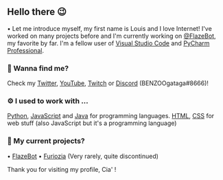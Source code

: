 ## Hello there 😉
• Let me introduce myself, my first name is Louis and I love Internet! I've worked on many projects before and I'm currently working on [@FlazeBot](https://github.flazebot.com), my favorite by far. I'm a fellow user of [Visual Studio Code](https://code.visualstudio.com/) and [PyCharm Professional](https://www.jetbrains.com/fr-fr/pycharm/).  

### 🔗 Wanna find me?
Check my [Twitter](https://twitter.com/BENZOOgataga), [YouTube](https://www.youtube.com/channel/UCvyKZpGR4oEHAcDyImHksIA), [Twitch](https://www.twitch.tv/benzoogataga_) or [Discord](https://discord.flazebot.com) (BENZOOgataga#8666)!

### ⚙️ I used to work with ...
[Python](https://www.python.org/), [JavaScript](https://www.google.com/search?q=javascript&rlz=1C1ONGR_frFR959FR959&oq=Javascript&aqs=chrome.0.0i271j69i57j46i67j0i67j0i433i512j0i131i433i512l2j69i61.1870j0j7&sourceid=chrome&ie=UTF-8) and [Java](https://www.java.com/) for programming languages. [HTML](https://www.google.com/search?q=html&rlz=1C1ONGR_frFR959FR959&oq=html+&aqs=chrome..69i57j0i67j69i60l4j69i65l2.776j0j4&sourceid=chrome&ie=UTF-8), [CSS](https://www.google.com/search?q=css&rlz=1C1ONGR_frFR959FR959&oq=css&aqs=chrome..69i57j0i20i263i512j0i67l4j69i60l2.448j0j7&sourceid=chrome&ie=UTF-8) for web stuff (also JavaScript but it's a programming language)

### 🚩 My current projects?
• [FlazeBot](https://flazebot.com/)
• [Furiozia](https://github.com/furiozia) (Very rarely, quite discontinued)

Thank you for visiting my profile, Cia' !
